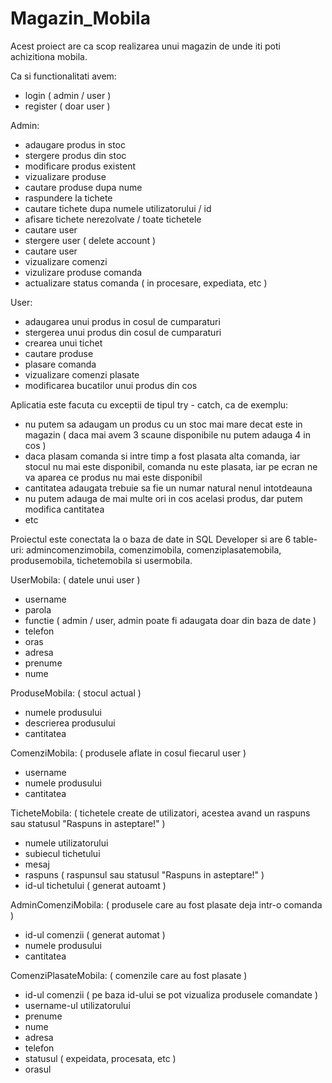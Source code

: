 # Magazin_Mobila

Acest proiect are ca scop realizarea unui magazin de unde iti poti achizitiona mobila.

Ca si functionalitati avem:

- login ( admin / user )
- register ( doar user )

Admin:

- adaugare produs in stoc
- stergere produs din stoc
- modificare produs existent
- vizualizare produse
- cautare produse dupa nume
- raspundere la tichete
- cautare tichete dupa numele utilizatorului / id
- afisare tichete nerezolvate / toate tichetele
- cautare user
- stergere user ( delete account )
- cautare user
- vizualizare comenzi
- vizulizare produse comanda
- actualizare status comanda ( in procesare, expediata, etc )


User:

- adaugarea unui produs in cosul de cumparaturi
- stergerea unui produs din cosul de cumparaturi
- crearea unui tichet
- cautare produse
- plasare comanda
- vizualizare comenzi plasate
- modificarea bucatilor unui produs din cos

Aplicatia este facuta cu exceptii de tipul try - catch, ca de exemplu:

- nu putem sa adaugam un produs cu un stoc mai mare decat este in magazin ( daca mai avem 3 scaune disponibile nu putem adauga 4 in cos )
- daca plasam comanda si intre timp a fost plasata alta comanda, iar stocul nu mai este disponibil, comanda nu este plasata, iar pe ecran ne va aparea ce produs nu mai este disponibil
- cantitatea adaugata trebuie sa fie un numar natural nenul intotdeauna
- nu putem adauga de mai multe ori in cos acelasi produs, dar putem modifica cantitatea
- etc

Proiectul este conectata la o baza de date in SQL Developer si are 6 table-uri: admincomenzimobila, comenzimobila, comenziplasatemobila, produsemobila, tichetemobila si usermobila.

UserMobila: ( datele unui user )

- username
- parola
- functie ( admin / user, admin poate fi adaugata doar din baza de date )
- telefon
- oras
- adresa
- prenume
- nume

ProduseMobila: ( stocul actual )

- numele produsului
- descrierea produsului
- cantitatea

ComenziMobila: ( produsele aflate in cosul fiecarul user )

- username
- numele produsului
- cantitatea

TicheteMobila: ( tichetele create de utilizatori, acestea avand un raspuns sau statusul "Raspuns in asteptare!" )

- numele utilizatorului
- subiecul tichetului
- mesaj
- raspuns ( raspunsul sau statusul "Raspuns in asteptare!" )
- id-ul tichetului ( generat autoamt )

AdminComenziMobila: ( produsele care au fost plasate deja intr-o comanda )

- id-ul comenzii ( generat automat )
- numele produsului
- cantitatea

ComenziPlasateMobila: ( comenzile care au fost plasate )

- id-ul comenzii ( pe baza id-ului se pot vizualiza produsele comandate )
- username-ul utilizatorului
- prenume
- nume
- adresa
- telefon
- statusul ( expeidata, procesata, etc )
- orasul
